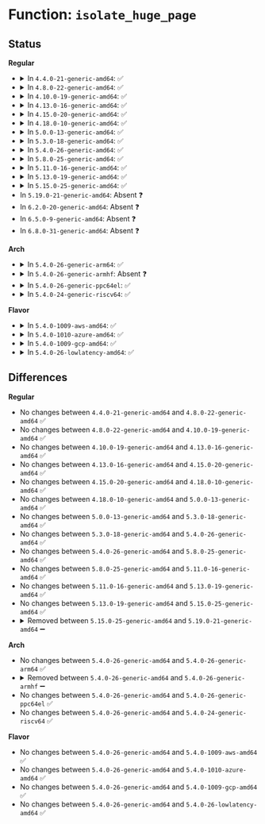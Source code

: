 # Function: <code>isolate_huge_page</code>

## Status
<b>Regular</b>
<ul>
<li>
<details>
<summary>In <code>4.4.0-21-generic-amd64</code>: ✅</summary>

```c
bool isolate_huge_page(struct page * page, struct list_head * list)
```

```json
{
  "name": "isolate_huge_page",
  "collision_type": "Unique Global",
  "inline_type": "No",
  "funcs": [
    {
      "addr": 18446744071580809856,
      "name": "isolate_huge_page",
      "external": true,
      "loc": "mm/hugetlb.c:4416",
      "file": "mm/hugetlb.c",
      "inline": "seen, unknown",
      "caller_inline": [],
      "caller_func": [
        "mm/mempolicy.c:queue_pages_hugetlb",
        "mm/migrate.c:SyS_move_pages",
        "mm/memory-failure.c:soft_offline_page"
      ]
    }
  ],
  "symbols": [
    {
      "addr": 18446744071580809856,
      "name": "isolate_huge_page",
      "section": ".text",
      "bind": "STB_GLOBAL",
      "size": 170
    }
  ]
}
```
</details>
</li>
<li>
<details>
<summary>In <code>4.8.0-22-generic-amd64</code>: ✅</summary>

```c
bool isolate_huge_page(struct page * page, struct list_head * list)
```

```json
{
  "name": "isolate_huge_page",
  "collision_type": "Unique Global",
  "inline_type": "No",
  "funcs": [
    {
      "addr": 18446744071580934432,
      "name": "isolate_huge_page",
      "external": true,
      "loc": "mm/hugetlb.c:4437",
      "file": "mm/hugetlb.c",
      "inline": "seen, unknown",
      "caller_inline": [],
      "caller_func": [
        "mm/mempolicy.c:queue_pages_hugetlb",
        "mm/migrate.c:SyS_move_pages",
        "mm/memory-failure.c:soft_offline_page"
      ]
    }
  ],
  "symbols": [
    {
      "addr": 18446744071580934432,
      "name": "isolate_huge_page",
      "section": ".text",
      "bind": "STB_GLOBAL",
      "size": 170
    }
  ]
}
```
</details>
</li>
<li>
<details>
<summary>In <code>4.10.0-19-generic-amd64</code>: ✅</summary>

```c
bool isolate_huge_page(struct page * page, struct list_head * list)
```

```json
{
  "name": "isolate_huge_page",
  "collision_type": "Unique Global",
  "inline_type": "No",
  "funcs": [
    {
      "addr": 18446744071581002736,
      "name": "isolate_huge_page",
      "external": true,
      "loc": "mm/hugetlb.c:4550",
      "file": "mm/hugetlb.c",
      "inline": "seen, unknown",
      "caller_inline": [],
      "caller_func": [
        "mm/mempolicy.c:queue_pages_hugetlb",
        "mm/migrate.c:SYSC_move_pages",
        "mm/memory-failure.c:soft_offline_page"
      ]
    }
  ],
  "symbols": [
    {
      "addr": 18446744071581002736,
      "name": "isolate_huge_page",
      "section": ".text",
      "bind": "STB_GLOBAL",
      "size": 170
    }
  ]
}
```
</details>
</li>
<li>
<details>
<summary>In <code>4.13.0-16-generic-amd64</code>: ✅</summary>

```c
bool isolate_huge_page(struct page * page, struct list_head * list)
```

```json
{
  "name": "isolate_huge_page",
  "collision_type": "Unique Global",
  "inline_type": "No",
  "funcs": [
    {
      "addr": 18446744071581050016,
      "name": "isolate_huge_page",
      "external": true,
      "loc": "mm/hugetlb.c:4703",
      "file": "mm/hugetlb.c",
      "inline": "seen, unknown",
      "caller_inline": [],
      "caller_func": [
        "mm/mempolicy.c:queue_pages_hugetlb",
        "mm/migrate.c:SYSC_move_pages",
        "mm/memory-failure.c:soft_offline_page"
      ]
    }
  ],
  "symbols": [
    {
      "addr": 18446744071581050016,
      "name": "isolate_huge_page",
      "section": ".text",
      "bind": "STB_GLOBAL",
      "size": 158
    }
  ]
}
```
</details>
</li>
<li>
<details>
<summary>In <code>4.15.0-20-generic-amd64</code>: ✅</summary>

```c
bool isolate_huge_page(struct page * page, struct list_head * list)
```

```json
{
  "name": "isolate_huge_page",
  "collision_type": "Unique Global",
  "inline_type": "No",
  "funcs": [
    {
      "addr": 18446744071581160976,
      "name": "isolate_huge_page",
      "external": true,
      "loc": "mm/hugetlb.c:4783",
      "file": "mm/hugetlb.c",
      "inline": "seen, unknown",
      "caller_inline": [],
      "caller_func": [
        "mm/mempolicy.c:queue_pages_hugetlb",
        "mm/memory_hotplug.c:__offline_pages",
        "mm/migrate.c:SYSC_move_pages",
        "mm/memory-failure.c:soft_offline_page"
      ]
    }
  ],
  "symbols": [
    {
      "addr": 18446744071581160976,
      "name": "isolate_huge_page",
      "section": ".text",
      "bind": "STB_GLOBAL",
      "size": 158
    }
  ]
}
```
</details>
</li>
<li>
<details>
<summary>In <code>4.18.0-10-generic-amd64</code>: ✅</summary>

```c
bool isolate_huge_page(struct page * page, struct list_head * list)
```

```json
{
  "name": "isolate_huge_page",
  "collision_type": "Unique Global",
  "inline_type": "No",
  "funcs": [
    {
      "addr": 18446744071581304144,
      "name": "isolate_huge_page",
      "external": true,
      "loc": "mm/hugetlb.c:4812",
      "file": "mm/hugetlb.c",
      "inline": "seen, unknown",
      "caller_inline": [],
      "caller_func": [
        "mm/mempolicy.c:queue_pages_hugetlb",
        "mm/memory_hotplug.c:__offline_pages",
        "mm/migrate.c:kernel_move_pages",
        "mm/memory-failure.c:soft_offline_page"
      ]
    }
  ],
  "symbols": [
    {
      "addr": 18446744071581304144,
      "name": "isolate_huge_page",
      "section": ".text",
      "bind": "STB_GLOBAL",
      "size": 158
    }
  ]
}
```
</details>
</li>
<li>
<details>
<summary>In <code>5.0.0-13-generic-amd64</code>: ✅</summary>

```c
bool isolate_huge_page(struct page * page, struct list_head * list)
```

```json
{
  "name": "isolate_huge_page",
  "collision_type": "Unique Global",
  "inline_type": "No",
  "funcs": [
    {
      "addr": 18446744071581387808,
      "name": "isolate_huge_page",
      "external": true,
      "loc": "mm/hugetlb.c:4901",
      "file": "mm/hugetlb.c",
      "inline": "seen, unknown",
      "caller_inline": [],
      "caller_func": [
        "mm/mempolicy.c:queue_pages_hugetlb",
        "mm/memory_hotplug.c:__offline_pages",
        "mm/migrate.c:kernel_move_pages",
        "mm/memory-failure.c:soft_offline_page"
      ]
    }
  ],
  "symbols": [
    {
      "addr": 18446744071581387808,
      "name": "isolate_huge_page",
      "section": ".text",
      "bind": "STB_GLOBAL",
      "size": 160
    }
  ]
}
```
</details>
</li>
<li>
<details>
<summary>In <code>5.3.0-18-generic-amd64</code>: ✅</summary>

```c
bool isolate_huge_page(struct page * page, struct list_head * list)
```

```json
{
  "name": "isolate_huge_page",
  "collision_type": "Unique Global",
  "inline_type": "No",
  "funcs": [
    {
      "addr": 18446744071581499472,
      "name": "isolate_huge_page",
      "external": true,
      "loc": "mm/hugetlb.c:5006",
      "file": "mm/hugetlb.c",
      "inline": "seen, unknown",
      "caller_inline": [],
      "caller_func": [
        "mm/gup.c:__gup_longterm_locked",
        "mm/mempolicy.c:queue_pages_hugetlb",
        "mm/memory_hotplug.c:do_migrate_range",
        "mm/migrate.c:do_pages_move"
      ]
    }
  ],
  "symbols": [
    {
      "addr": 18446744071581499472,
      "name": "isolate_huge_page",
      "section": ".text",
      "bind": "STB_GLOBAL",
      "size": 145
    }
  ]
}
```
</details>
</li>
<li>
<details>
<summary>In <code>5.4.0-26-generic-amd64</code>: ✅</summary>

```c
bool isolate_huge_page(struct page * page, struct list_head * list)
```

```json
{
  "name": "isolate_huge_page",
  "collision_type": "Unique Global",
  "inline_type": "No",
  "funcs": [
    {
      "addr": 18446744071581563984,
      "name": "isolate_huge_page",
      "external": true,
      "loc": "mm/hugetlb.c:5123",
      "file": "mm/hugetlb.c",
      "inline": "seen, unknown",
      "caller_inline": [],
      "caller_func": [
        "mm/gup.c:__gup_longterm_locked",
        "mm/mempolicy.c:queue_pages_hugetlb",
        "mm/memory_hotplug.c:do_migrate_range",
        "mm/migrate.c:do_pages_move"
      ]
    }
  ],
  "symbols": [
    {
      "addr": 18446744071581563984,
      "name": "isolate_huge_page",
      "section": ".text",
      "bind": "STB_GLOBAL",
      "size": 145
    }
  ]
}
```
</details>
</li>
<li>
<details>
<summary>In <code>5.8.0-25-generic-amd64</code>: ✅</summary>

```c
bool isolate_huge_page(struct page * page, struct list_head * list)
```

```json
{
  "name": "isolate_huge_page",
  "collision_type": "Unique Global",
  "inline_type": "No",
  "funcs": [
    {
      "addr": 18446744071581774608,
      "name": "isolate_huge_page",
      "external": true,
      "loc": "mm/hugetlb.c:5622",
      "file": "mm/hugetlb.c",
      "inline": "seen, unknown",
      "caller_inline": [],
      "caller_func": [
        "mm/mempolicy.c:queue_pages_hugetlb",
        "mm/migrate.c:add_page_for_migration"
      ]
    }
  ],
  "symbols": [
    {
      "addr": 18446744071581774608,
      "name": "isolate_huge_page",
      "section": ".text",
      "bind": "STB_GLOBAL",
      "size": 145
    }
  ]
}
```
</details>
</li>
<li>
<details>
<summary>In <code>5.11.0-16-generic-amd64</code>: ✅</summary>

```c
bool isolate_huge_page(struct page * page, struct list_head * list)
```

```json
{
  "name": "isolate_huge_page",
  "collision_type": "Unique Global",
  "inline_type": "No",
  "funcs": [
    {
      "addr": 18446744071581822752,
      "name": "isolate_huge_page",
      "external": true,
      "loc": "mm/hugetlb.c:5634",
      "file": "mm/hugetlb.c",
      "inline": "seen, unknown",
      "caller_inline": [],
      "caller_func": [
        "mm/mempolicy.c:queue_pages_hugetlb",
        "mm/migrate.c:add_page_for_migration",
        "mm/memory-failure.c:isolate_page"
      ]
    }
  ],
  "symbols": [
    {
      "addr": 18446744071581822752,
      "name": "isolate_huge_page",
      "section": ".text",
      "bind": "STB_GLOBAL",
      "size": 161
    }
  ]
}
```
</details>
</li>
<li>
<details>
<summary>In <code>5.13.0-19-generic-amd64</code>: ✅</summary>

```c
bool isolate_huge_page(struct page * page, struct list_head * list)
```

```json
{
  "name": "isolate_huge_page",
  "collision_type": "Unique Global",
  "inline_type": "No",
  "funcs": [
    {
      "addr": 18446744071581851952,
      "name": "isolate_huge_page",
      "external": true,
      "loc": "mm/hugetlb.c:5914",
      "file": "mm/hugetlb.c",
      "inline": "seen, unknown",
      "caller_inline": [],
      "caller_func": [
        "mm/gup.c:check_and_migrate_movable_pages",
        "mm/hugetlb.c:isolate_or_dissolve_huge_page",
        "mm/hugetlb.c:alloc_and_dissolve_huge_page",
        "mm/mempolicy.c:queue_pages_hugetlb",
        "mm/migrate.c:add_page_for_migration",
        "mm/memory-failure.c:__soft_offline_page"
      ]
    }
  ],
  "symbols": [
    {
      "addr": 18446744071581851952,
      "name": "isolate_huge_page",
      "section": ".text",
      "bind": "STB_GLOBAL",
      "size": 157
    }
  ]
}
```
</details>
</li>
<li>
<details>
<summary>In <code>5.15.0-25-generic-amd64</code>: ✅</summary>

```c
bool isolate_huge_page(struct page * page, struct list_head * list)
```

```json
{
  "name": "isolate_huge_page",
  "collision_type": "Unique Global",
  "inline_type": "No",
  "funcs": [
    {
      "addr": 18446744071582143328,
      "name": "isolate_huge_page",
      "external": true,
      "loc": "mm/hugetlb.c:6251",
      "file": "mm/hugetlb.c",
      "inline": "seen, unknown",
      "caller_inline": [],
      "caller_func": [
        "mm/gup.c:check_and_migrate_movable_pages",
        "mm/hugetlb.c:isolate_or_dissolve_huge_page",
        "mm/hugetlb.c:alloc_and_dissolve_huge_page",
        "mm/mempolicy.c:queue_pages_hugetlb",
        "mm/migrate.c:add_page_for_migration",
        "mm/memory-failure.c:__soft_offline_page"
      ]
    }
  ],
  "symbols": [
    {
      "addr": 18446744071582143328,
      "name": "isolate_huge_page",
      "section": ".text",
      "bind": "STB_GLOBAL",
      "size": 157
    }
  ]
}
```
</details>
</li>
<li>
In <code>5.19.0-21-generic-amd64</code>: Absent ❓
</li>
<li>
In <code>6.2.0-20-generic-amd64</code>: Absent ❓
</li>
<li>
In <code>6.5.0-9-generic-amd64</code>: Absent ❓
</li>
<li>
In <code>6.8.0-31-generic-amd64</code>: Absent ❓
</li>
</ul>
<b>Arch</b>
<ul>
<li>
<details>
<summary>In <code>5.4.0-26-generic-arm64</code>: ✅</summary>

```c
bool isolate_huge_page(struct page * page, struct list_head * list)
```

```json
{
  "name": "isolate_huge_page",
  "collision_type": "Unique Global",
  "inline_type": "No",
  "funcs": [
    {
      "addr": 18446603336492998512,
      "name": "isolate_huge_page",
      "external": true,
      "loc": "mm/hugetlb.c:5123",
      "file": "mm/hugetlb.c",
      "inline": "seen, unknown",
      "caller_inline": [],
      "caller_func": [
        "mm/gup.c:__gup_longterm_locked",
        "mm/mempolicy.c:queue_pages_hugetlb",
        "mm/migrate.c:do_pages_move",
        "mm/memory-failure.c:soft_offline_page"
      ]
    }
  ],
  "symbols": [
    {
      "addr": 18446603336492998512,
      "name": "isolate_huge_page",
      "section": ".text",
      "bind": "STB_GLOBAL",
      "size": 356
    }
  ]
}
```
</details>
</li>
<li>
<details>
<summary>In <code>5.4.0-26-generic-armhf</code>: Absent ❓</summary>

```json
{
  "name": "isolate_huge_page",
  "collision_type": "Unique Static",
  "inline_type": "Full",
  "funcs": [
    {
      "addr": 0,
      "name": "isolate_huge_page",
      "external": false,
      "loc": "include/linux/hugetlb.h:190",
      "file": "mm/gup.c",
      "inline": "declared, inlined",
      "caller_inline": [],
      "caller_func": []
    }
  ],
  "symbols": []
}
```
</details>
</li>
<li>
<details>
<summary>In <code>5.4.0-26-generic-ppc64el</code>: ✅</summary>

```c
bool isolate_huge_page(struct page * page, struct list_head * list)
```

```json
{
  "name": "isolate_huge_page",
  "collision_type": "Unique Global",
  "inline_type": "No",
  "funcs": [
    {
      "addr": 13835058055286425392,
      "name": "isolate_huge_page",
      "external": true,
      "loc": "mm/hugetlb.c:5123",
      "file": "mm/hugetlb.c",
      "inline": "seen, unknown",
      "caller_inline": [],
      "caller_func": [
        "mm/gup.c:__gup_longterm_locked",
        "mm/mempolicy.c:queue_pages_hugetlb",
        "mm/memory_hotplug.c:do_migrate_range",
        "mm/migrate.c:do_pages_move"
      ]
    }
  ],
  "symbols": [
    {
      "addr": 13835058055286425392,
      "name": "isolate_huge_page",
      "section": ".text",
      "bind": "STB_GLOBAL",
      "size": 376
    }
  ]
}
```
</details>
</li>
<li>
<details>
<summary>In <code>5.4.0-24-generic-riscv64</code>: ✅</summary>

```c
bool isolate_huge_page(struct page * page, struct list_head * list)
```

```json
{
  "name": "isolate_huge_page",
  "collision_type": "Unique Global",
  "inline_type": "No",
  "funcs": [
    {
      "addr": 18446743936272900256,
      "name": "isolate_huge_page",
      "external": true,
      "loc": "mm/hugetlb.c:5123",
      "file": "mm/hugetlb.c",
      "inline": "seen, unknown",
      "caller_inline": [],
      "caller_func": [
        "mm/gup.c:__gup_longterm_locked"
      ]
    }
  ],
  "symbols": [
    {
      "addr": 18446743936272900256,
      "name": "isolate_huge_page",
      "section": ".text",
      "bind": "STB_GLOBAL",
      "size": 222
    }
  ]
}
```
</details>
</li>
</ul>
<b>Flavor</b>
<ul>
<li>
<details>
<summary>In <code>5.4.0-1009-aws-amd64</code>: ✅</summary>

```c
bool isolate_huge_page(struct page * page, struct list_head * list)
```

```json
{
  "name": "isolate_huge_page",
  "collision_type": "Unique Global",
  "inline_type": "No",
  "funcs": [
    {
      "addr": 18446744071581532720,
      "name": "isolate_huge_page",
      "external": true,
      "loc": "mm/hugetlb.c:5123",
      "file": "mm/hugetlb.c",
      "inline": "seen, unknown",
      "caller_inline": [],
      "caller_func": [
        "mm/gup.c:__gup_longterm_locked",
        "mm/mempolicy.c:queue_pages_hugetlb",
        "mm/memory_hotplug.c:do_migrate_range",
        "mm/migrate.c:do_pages_move"
      ]
    }
  ],
  "symbols": [
    {
      "addr": 18446744071581532720,
      "name": "isolate_huge_page",
      "section": ".text",
      "bind": "STB_GLOBAL",
      "size": 145
    }
  ]
}
```
</details>
</li>
<li>
<details>
<summary>In <code>5.4.0-1010-azure-amd64</code>: ✅</summary>

```c
bool isolate_huge_page(struct page * page, struct list_head * list)
```

```json
{
  "name": "isolate_huge_page",
  "collision_type": "Unique Global",
  "inline_type": "No",
  "funcs": [
    {
      "addr": 18446744071581474496,
      "name": "isolate_huge_page",
      "external": true,
      "loc": "mm/hugetlb.c:5123",
      "file": "mm/hugetlb.c",
      "inline": "seen, unknown",
      "caller_inline": [],
      "caller_func": [
        "mm/gup.c:__gup_longterm_locked",
        "mm/mempolicy.c:queue_pages_hugetlb",
        "mm/memory_hotplug.c:do_migrate_range",
        "mm/migrate.c:do_pages_move"
      ]
    }
  ],
  "symbols": [
    {
      "addr": 18446744071581474496,
      "name": "isolate_huge_page",
      "section": ".text",
      "bind": "STB_GLOBAL",
      "size": 145
    }
  ]
}
```
</details>
</li>
<li>
<details>
<summary>In <code>5.4.0-1009-gcp-amd64</code>: ✅</summary>

```c
bool isolate_huge_page(struct page * page, struct list_head * list)
```

```json
{
  "name": "isolate_huge_page",
  "collision_type": "Unique Global",
  "inline_type": "No",
  "funcs": [
    {
      "addr": 18446744071581524032,
      "name": "isolate_huge_page",
      "external": true,
      "loc": "mm/hugetlb.c:5123",
      "file": "mm/hugetlb.c",
      "inline": "seen, unknown",
      "caller_inline": [],
      "caller_func": [
        "mm/gup.c:__gup_longterm_locked",
        "mm/mempolicy.c:queue_pages_hugetlb",
        "mm/memory_hotplug.c:do_migrate_range",
        "mm/migrate.c:do_pages_move"
      ]
    }
  ],
  "symbols": [
    {
      "addr": 18446744071581524032,
      "name": "isolate_huge_page",
      "section": ".text",
      "bind": "STB_GLOBAL",
      "size": 145
    }
  ]
}
```
</details>
</li>
<li>
<details>
<summary>In <code>5.4.0-26-lowlatency-amd64</code>: ✅</summary>

```c
bool isolate_huge_page(struct page * page, struct list_head * list)
```

```json
{
  "name": "isolate_huge_page",
  "collision_type": "Unique Global",
  "inline_type": "No",
  "funcs": [
    {
      "addr": 18446744071581588960,
      "name": "isolate_huge_page",
      "external": true,
      "loc": "mm/hugetlb.c:5123",
      "file": "mm/hugetlb.c",
      "inline": "seen, unknown",
      "caller_inline": [],
      "caller_func": [
        "mm/gup.c:__gup_longterm_locked",
        "mm/mempolicy.c:queue_pages_hugetlb",
        "mm/memory_hotplug.c:do_migrate_range",
        "mm/migrate.c:do_pages_move"
      ]
    }
  ],
  "symbols": [
    {
      "addr": 18446744071581588960,
      "name": "isolate_huge_page",
      "section": ".text",
      "bind": "STB_GLOBAL",
      "size": 147
    }
  ]
}
```
</details>
</li>
</ul>

## Differences
<b>Regular</b>
<ul>
<li>
No changes between <code>4.4.0-21-generic-amd64</code> and <code>4.8.0-22-generic-amd64</code> ✅
</li>
<li>
No changes between <code>4.8.0-22-generic-amd64</code> and <code>4.10.0-19-generic-amd64</code> ✅
</li>
<li>
No changes between <code>4.10.0-19-generic-amd64</code> and <code>4.13.0-16-generic-amd64</code> ✅
</li>
<li>
No changes between <code>4.13.0-16-generic-amd64</code> and <code>4.15.0-20-generic-amd64</code> ✅
</li>
<li>
No changes between <code>4.15.0-20-generic-amd64</code> and <code>4.18.0-10-generic-amd64</code> ✅
</li>
<li>
No changes between <code>4.18.0-10-generic-amd64</code> and <code>5.0.0-13-generic-amd64</code> ✅
</li>
<li>
No changes between <code>5.0.0-13-generic-amd64</code> and <code>5.3.0-18-generic-amd64</code> ✅
</li>
<li>
No changes between <code>5.3.0-18-generic-amd64</code> and <code>5.4.0-26-generic-amd64</code> ✅
</li>
<li>
No changes between <code>5.4.0-26-generic-amd64</code> and <code>5.8.0-25-generic-amd64</code> ✅
</li>
<li>
No changes between <code>5.8.0-25-generic-amd64</code> and <code>5.11.0-16-generic-amd64</code> ✅
</li>
<li>
No changes between <code>5.11.0-16-generic-amd64</code> and <code>5.13.0-19-generic-amd64</code> ✅
</li>
<li>
No changes between <code>5.13.0-19-generic-amd64</code> and <code>5.15.0-25-generic-amd64</code> ✅
</li>
<li>
<details>
<summary>Removed between <code>5.15.0-25-generic-amd64</code> and <code>5.19.0-21-generic-amd64</code> ➖</summary>

```c
bool isolate_huge_page(struct page * page, struct list_head * list)
```
</details>
</li>
</ul>
<b>Arch</b>
<ul>
<li>
No changes between <code>5.4.0-26-generic-amd64</code> and <code>5.4.0-26-generic-arm64</code> ✅
</li>
<li>
<details>
<summary>Removed between <code>5.4.0-26-generic-amd64</code> and <code>5.4.0-26-generic-armhf</code> ➖</summary>

```c
bool isolate_huge_page(struct page * page, struct list_head * list)
```
</details>
</li>
<li>
No changes between <code>5.4.0-26-generic-amd64</code> and <code>5.4.0-26-generic-ppc64el</code> ✅
</li>
<li>
No changes between <code>5.4.0-26-generic-amd64</code> and <code>5.4.0-24-generic-riscv64</code> ✅
</li>
</ul>
<b>Flavor</b>
<ul>
<li>
No changes between <code>5.4.0-26-generic-amd64</code> and <code>5.4.0-1009-aws-amd64</code> ✅
</li>
<li>
No changes between <code>5.4.0-26-generic-amd64</code> and <code>5.4.0-1010-azure-amd64</code> ✅
</li>
<li>
No changes between <code>5.4.0-26-generic-amd64</code> and <code>5.4.0-1009-gcp-amd64</code> ✅
</li>
<li>
No changes between <code>5.4.0-26-generic-amd64</code> and <code>5.4.0-26-lowlatency-amd64</code> ✅
</li>
</ul>
